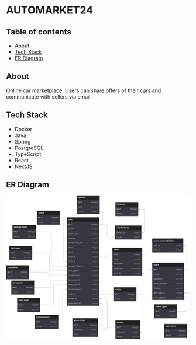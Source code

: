 # AUTOMARKET24

## Table of contents
- [About](#about)
- [Tech Stack](#tech-stack)
- [ER Diagram](#er-diagram)

## About
Online car marketplace.
Users can share offers of their cars and communicate with sellers via email.

## Tech Stack
- Docker
- Java
- Spring
- PostgreSQL
- TypeScript
- React
- NextJS

## ER Diagram
![er-diagram](/docs-images/database-schema.svg)
